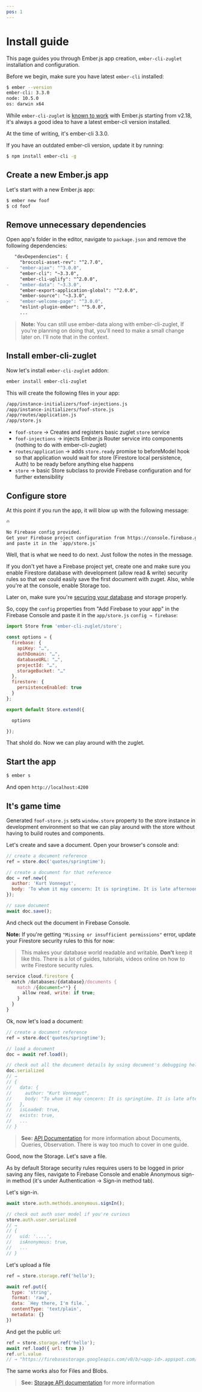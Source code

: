 ```yaml
---
pos: 1
---
```


# Install guide

This page guides you through Ember.js app creation, `ember-cli-zuglet` installation and configuration.

Before we begin, make sure you have latest `ember-cli` installed:

``` bash
$ ember --version
ember-cli: 3.3.0
node: 10.5.0
os: darwin x64
```

While `ember-cli-zuglet` is [known to work](https://travis-ci.org/ampatspell/ember-cli-zuglet) with Ember.js starting from v2.18, it's always a good idea to have a latest ember-cli version installed.

At the time of writing, it's ember-cli 3.3.0.

If you have an outdated ember-cli version, update it by running:

``` bash
$ npm install ember-cli -g
```

## Create a new Ember.js app

Let's start with a new Ember.js app:

``` bash
$ ember new foof
$ cd foof
```

## Remove unnecessary dependencies

Open app's folder in the editor, navigate to `package.json` and remove the following dependencies:

``` diff
   "devDependencies": {
     "broccoli-asset-rev": "^2.7.0",
-    "ember-ajax": "^3.0.0",
     "ember-cli": "~3.3.0",
     "ember-cli-uglify": "^2.0.0",
-    "ember-data": "~3.3.0",
     "ember-export-application-global": "^2.0.0",
     "ember-source": "~3.3.0",
-    "ember-welcome-page": "^3.0.0",
     "eslint-plugin-ember": "^5.0.0",
     ...
```

> **Note:** You can still use ember-data along with ember-cli-zuglet, If you're planning on doing that, you'll need to make a small change later on. I'll note that in the context.

## Install ember-cli-zuglet

Now let's install `ember-cli-zuglet` addon:

``` bash
ember install ember-cli-zuglet
```

This will create the following files in your app:

``` bash
/app/instance-initializers/foof-injections.js
/app/instance-initializers/foof-store.js
/app/routes/application.js
/app/store.js
```

* `foof-store` → Creates and registers basic zuglet `store` service
* `foof-injections` → injects Ember.js Router service into components (nothing to do with ember-cli-zuglet)
* `routes/application` → adds `store.ready` promise to beforeModel hook so that application would wait for store (Firestore local persistence, Auth) to be ready before anything else happens
* `store` → basic Store subclass to provide Firebase configuration and for further extensibility

## Configure store

At this point if you run the app, it will blow up with the following message:

``` html
🔥

No Firebase config provided.
Get your Firebase project configuration from https://console.firebase.google.com/
and paste it in the `app/store.js`
```

Well, that is what we need to do next. Just follow the notes in the message.

If you don't yet have a Firebase project yet, create one and make sure you enable Firestore database with development (allow read & write) security rules so that we could easily save the first document with zuget. Also, while you're at the console, enable Storage too.

Later on, make sure you're [securing your database](https://www.youtube.com/watch?v=oFlHzF5U-HA) and storage properly.

So, copy the `config` properties from "Add Firebase to your app" in the Firebase Console and paste it in the `app/store.js` `config → firebase`:

``` javascript
import Store from 'ember-cli-zuglet/store';

const options = {
  firebase: {
    apiKey: "…",
    authDomain: "…",
    databaseURL: "…",
    projectId: "…",
    storageBucket: "…"
  },
  firestore: {
    persistenceEnabled: true
  }
};

export default Store.extend({

  options

});
```

That shold do. Now we can play around with the zuglet.

## Start the app

``` bash
$ ember s
```

And open `http://localhost:4200`

## It's game time

Generated `foof-store.js` sets `window.store` property to the store instance in development environment so that we can play around with the store without having to build routes and components.

Let's create and save a document. Open your browser's console and:

``` javascript
// create a document reference
ref = store.doc('quotes/springtime');

// create a document for that reference
doc = ref.new({
  author: 'Kurt Vonnegut',
  body: 'To whom it may concern: It is springtime. It is late afternoon.'
});

// save document
await doc.save();
```

And check out the document in Firebase Console.

**Note:** If you're getting `"Missing or insufficient permissions"` error, update your Firestore security rules to this for now:

> This makes your database world readable and writable. **Don't** keep it like this. There is a lot of guides, tutorials, videos online on how to write Firestore security rules.

``` javascript
service cloud.firestore {
  match /databases/{database}/documents {
    match /{document=**} {
      allow read, write: if true;
    }
  }
}
```

Ok, now let's load a document:

``` javascript
// create a document reference
ref = store.doc('quotes/springtime');

// load a document
doc = await ref.load();

// check out all the document details by using document's debugging helper
doc.serialized
// →
// {
//   data: {
//     author: "Kurt Vonnegut",
//     body: "To whom it may concern: It is springtime. It is late afternoon."
//   },
//   isLoaded: true,
//   exists: true,
//   ...
// }
```

> **See:** [API Documentation](api) for more information about Documents, Queries, Observation. There is way too much to cover in one guide.

Good, now the Storage. Let's save a file.

As by default Storage security rules requires users to be logged in prior saving any files, navigate to Firebase Console and enable Anonymous sign-in method (it's under Authentication -> Sign-in method tab).

Let's sign-in.

``` javascript
await store.auth.methods.anonymous.signIn();

// check out auth user model if you're curious
store.auth.user.serialized
// →
// {
//   uid: '....',
//   isAnonymous: true,
//   ...
// }
```

Let's upload a file

``` javascript
ref = store.storage.ref('hello');

await ref.put({
  type: 'string',
  format: 'raw',
  data: `Hey there, I'm file.`,
  contentType: 'text/plain',
  metadata: {}
})
```

And get the public url:

``` javascript
ref = store.storage.ref('hello');
await ref.load({ url: true })
ref.url.value
// → "https://firebasestorage.googleapis.com/v0/b/<app-id>.appspot.com/o/hello?alt=media&token=<token>"
```

The same works also for Files and Blobs.

> **See:** [Storage API documentation](api/storage) for more information
